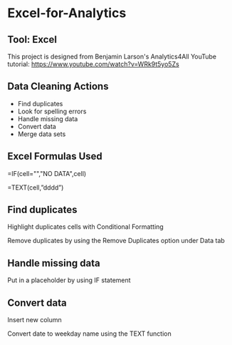 # Excel-for-Analytics

## Tool: Excel
This project is designed from Benjamin Larson's Analytics4All YouTube tutorial: https://www.youtube.com/watch?v=WRk9t5yo5Zs

## Data Cleaning Actions
* Find duplicates
* Look for spelling errors
* Handle missing data
* Convert data
* Merge data sets

## Excel Formulas Used
<p>=IF(cell="","NO DATA",cell)</p>
<p>=TEXT(cell,”dddd”)</p>

## Find duplicates
<p>Highlight duplicates cells with Conditional Formatting</p>
<p>Remove duplicates by using the Remove Duplicates option under Data tab</p>

## Handle missing data 
<p>Put in a placeholder by using IF statement</p>

## Convert data
<p>Insert new column</p>
<p>Convert date to weekday name using the TEXT function</p>



